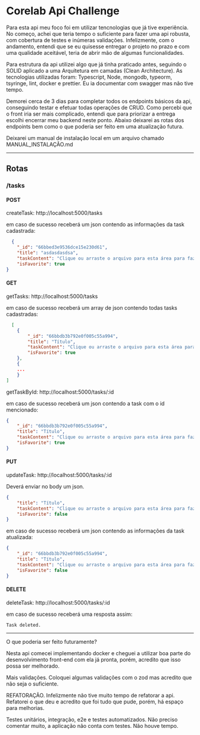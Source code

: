 <h1>Corelab Api Challenge</h1>
</hr>

Para esta api meu foco foi em utilizar tencnologias que já tive experiência. No começo, achei que teria tempo o suficiente para fazer uma api robusta, com cobertura de testes e inúmeras validações. Infelizmente, com o andamento, entendi que se eu quisesse entregar o projeto no prazo e com uma qualidade aceitável, teria de abrir mão de algumas funcionalidades.

Para estrutura da api utilizei algo que já tinha praticado antes, seguindo o SOLID aplicado a uma Arquitetura em camadas (Clean Architecture). As tecnologias utilizadas foram: Typescript, Node, mongodb, typeorm, tsyringe, lint, docker e prettier. Eu ia documentar com swagger mas não tive tempo.

Demorei cerca de 3 dias para completar todos os endpoints básicos da api, conseguindo testar e efetuar todas operações de CRUD. Como percebi que o front iria ser mais complicado, entendi que para priorizar a entrega escolhi encerrar meu backend neste ponto. Abaixo deixarei as rotas dos endpoints bem como o que poderia ser feito em uma atualização futura.

Deixarei um manual de instalação local em um arquivo chamado MANUAL_INSTALAÇÃO.md

<hr></hr>


<h2>Rotas</h2>

<h3>/tasks</h3>

<h4>POST</h4>
createTask: http://localhost:5000/tasks

em caso de sucesso receberá um json contendo as informações da task cadastrada: 

```json
  {
    "_id": "66bbed3e9536dce15e230d61",
    "title": "asdasdasdsa",
    "taskContent": "Clique ou arraste o arquivo para esta área para fazer upload          ",
    "isFavorite": true
}
```

<h4>GET</h4>

getTasks: http://localhost:5000/tasks

em caso de sucesso receberá um array de json contendo todas tasks cadastradas: 
```json
  [
    {
        "_id": "66bbdb3b792e0f005c55a994",
        "title": "Título",
        "taskContent": "Clique ou arraste o arquivo para esta área para fazer upload",
        "isFavorite": true
    },
    {
    ...
    }
]
```

getTaskById: http://localhost:5000/tasks/:id

em caso de sucesso receberá um json contendo a task com o id mencionado: 

```json
{
    "_id": "66bbdb3b792e0f005c55a994",
    "title": "Título",
    "taskContent": "Clique ou arraste o arquivo para esta área para fazer upload",
    "isFavorite": true
}
```

<h4>PUT</h4>

updateTask:  http://localhost:5000/tasks/:id

Deverá enviar no body um json.

```json
{
    "title": "Título",
    "taskContent": "Clique ou arraste o arquivo para esta área para fazer upload",
    "isFavorite": false
}
```

em caso de sucesso receberá um json contendo as informações da task atualizada: 

```json
{
    "_id": "66bbdb3b792e0f005c55a994",
    "title": "Título",
    "taskContent": "Clique ou arraste o arquivo para esta área para fazer upload",
    "isFavorite": false
}
```

<h4>DELETE</h4>


deleteTask: http://localhost:5000/tasks/:id

em caso de sucesso receberá uma resposta assim: 

```string
Task deleted.
```


<hr></hr>


O que poderia ser feito futuramente?

Nesta api comecei implementando docker e cheguei a utilizar boa parte do desenvolvimento front-end com ela já pronta, porém, acredito que isso possa ser melhorado.<br>

Mais validações. Coloquei algumas validações com o zod mas acredito que não seja o suficiente.<br>

REFATORAÇÃO. Infelizmente não tive muito tempo de refatorar a api. Refatorei o que deu e acredito que foi tudo que pude, porém, há espaço para melhorias.<br>

Testes unitários, integração, e2e e testes automatizados. Não preciso comentar muito, a aplicação não conta com testes. Não houve tempo.<br>




